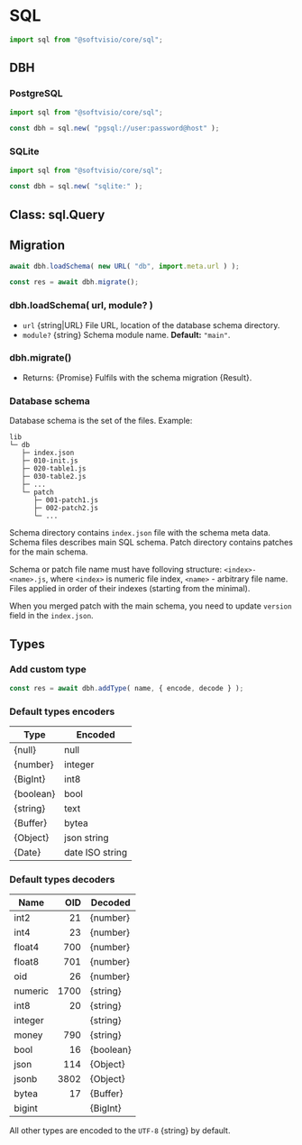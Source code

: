 # SQL

```javascript
import sql from "@softvisio/core/sql";
```

## DBH

### PostgreSQL

```javascript
import sql from "@softvisio/core/sql";

const dbh = sql.new( "pgsql://user:password@host" );
```

### SQLite

```javascript
import sql from "@softvisio/core/sql";

const dbh = sql.new( "sqlite:" );
```

## Class: sql.Query

## Migration

```javascript
await dbh.loadSchema( new URL( "db", import.meta.url ) );

const res = await dbh.migrate();
```

### dbh.loadSchema( url, module? )

- `url` {string|URL} File URL, location of the database schema directory.
- `module?` {string} Schema module name. **Default:** `"main"`.

### dbh.migrate()

- Returns: {Promise} Fulfils with the schema migration {Result}.

### Database schema

Database schema is the set of the files. Example:

```text
lib
└─ db
   ├─ index.json
   ├─ 010-init.js
   ├─ 020-table1.js
   ├─ 030-table2.js
   ├─ ...
   └─ patch
      ├─ 001-patch1.js
      ├─ 002-patch2.js
      └─ ...
```

Schema directory contains `index.json` file with the schema meta data. Schema files describes main SQL schema. Patch directory contains patches for the main schema.

Schema or patch file name must have folloving structure: `<index>-<name>.js`, where `<index>` is numeric file index, `<name>` - arbitrary file name. Files applied in order of their indexes (starting from the minimal).

When you merged patch with the main schema, you need to update `version` field in the `index.json`.

## Types

### Add custom type

```javascript
const res = await dbh.addType( name, { encode, decode } );
```

### Default types encoders

| Type      | Encoded         |
| --------- | --------------- |
| {null}    | null            |
| {number}  | integer         |
| {BigInt}  | int8            |
| {boolean} | bool            |
| {string}  | text            |
| {Buffer}  | bytea           |
| {Object}  | json string     |
| {Date}    | date ISO string |

### Default types decoders

| Name    |  OID | Decoded   |
| ------- | ---: | --------- |
| int2    |   21 | {number}  |
| int4    |   23 | {number}  |
| float4  |  700 | {number}  |
| float8  |  701 | {number}  |
| oid     |   26 | {number}  |
| numeric | 1700 | {string}  |
| int8    |   20 | {string}  |
| integer |      | {string}  |
| money   |  790 | {string}  |
| bool    |   16 | {boolean} |
| json    |  114 | {Object}  |
| jsonb   | 3802 | {Object}  |
| bytea   |   17 | {Buffer}  |
| bigint  |      | {BigInt}  |

All other types are encoded to the `UTF-8` {string} by default.
